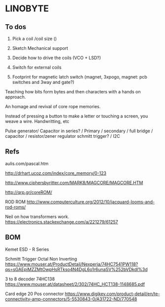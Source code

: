# LINOBYTE


## To dos

1. Pick a coil /coil size ()
2. Sketch Mechanical support


3. Decide how to drive the coils (VCO + LSD?)
4. Switch for external coils
5. Footprint for magnetic latch switch (magnet, 3xpogo, magnet: pcb switches and 3way and gate?) 




Teaching how bits form bytes and then characters with a hands on approach.

An homage and revival of core rope memories.

Instead of pressing a button to make a letter or touching a screen, you weave a wire. Handwritting, etc



Pulse generator/ Capacitor in series? / Primary / secondary / full bridge / capacitor / resistor/zener regulator schmitt trigger? / I2C 



## Refs

aulis.com/pascal.htm



http://drhart.ucoz.com/index/core_memory/0-123

http://www.ciphersbyritter.com/MARK8/MAGCORE/MAGCORE.HTM


http://qrp.gr/coreROM/

ROD ROM
http://www.computerculture.org/2012/10/jacquard-looms-and-rod-roms/


Neil on how transformers work.
https://electronics.stackexchange.com/a/221279/61257


## BOM

Kemet ESD - R Series

Schmitt Trigger Octal Non Inverting
https://www.mouser.at/ProductDetail/Nexperia/74HC7541PW118?qs=sGAEpiMZZMtOwpHsRTkso4N4DgL6o1r6unaSV%252bVDkdI%3d

3 to 8 decoder
74HC138
https://www.mouser.at/datasheet/2/302/74HC_HCT138-1148685.pdf

Card edge 20 Pos connector
https://www.digikey.com/product-detail/en/te-connectivity-amp-connectors/5-5530843-0/A31722-ND/770548